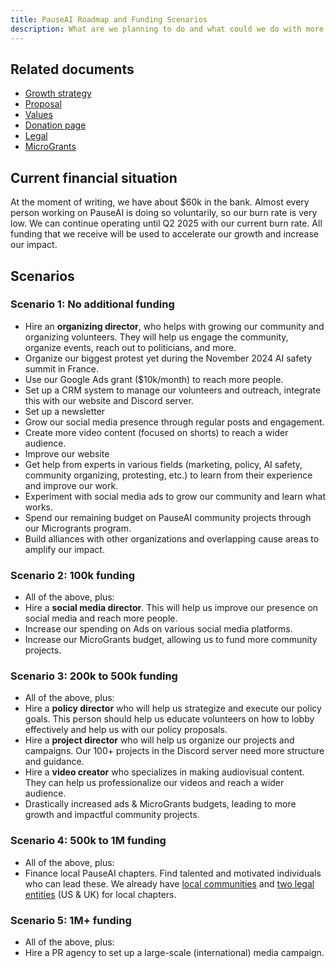 ```yaml
---
title: PauseAI Roadmap and Funding Scenarios
description: What are we planning to do and what could we do with more funding?
---
```


## Related documents

- [Growth strategy](/growth-strategy)
- [Proposal](/proposal)
- [Values](/values)
- [Donation page](/donate)
- [Legal](/legal)
- [MicroGrants](/microgrants)

## Current financial situation

At the moment of writing, we have about $60k in the bank.
Almost every person working on PauseAI is doing so voluntarily, so our burn rate is very low.
We can continue operating until Q2 2025 with our current burn rate.
All funding that we receive will be used to accelerate our growth and increase our impact.

## Scenarios

### Scenario 1: No additional funding

- Hire an **organizing director**, who helps with growing our community and organizing volunteers. They will help us engage the community, organize events, reach out to politicians, and more.
- Organize our biggest protest yet during the November 2024 AI safety summit in France.
- Use our Google Ads grant ($10k/month) to reach more people.
- Set up a CRM system to manage our volunteers and outreach, integrate this with our website and Discord server.
- Set up a newsletter
- Grow our social media presence through regular posts and engagement.
- Create more video content (focused on shorts) to reach a wider audience.
- Improve our website
- Get help from experts in various fields (marketing, policy, AI safety, community organizing, protesting, etc.) to learn from their experience and improve our work.
- Experiment with social media ads to grow our community and learn what works.
- Spend our remaining budget on PauseAI community projects through our Microgrants program.
- Build alliances with other organizations and overlapping cause areas to amplify our impact.

### Scenario 2: 100k funding

- All of the above, plus:
- Hire a **social media director**. This will help us improve our presence on social media and reach more people.
- Increase our spending on Ads on various social media platforms.
- Increase our MicroGrants budget, allowing us to fund more community projects.

### Scenario 3: 200k to 500k funding

- All of the above, plus:
- Hire a **policy director** who will help us strategize and execute our policy goals. This person should help us educate volunteers on how to lobby effectively and help us with our policy proposals.
- Hire a **project director** who will help us organize our projects and campaigns. Our 100+ projects in the Discord server need more structure and guidance.
- Hire a **video creator** who specializes in making audiovisual content. They can help us professionalize our videos and reach a wider audience.
- Drastically increased ads & MicroGrants budgets, leading to more growth and impactful community projects.

### Scenario 4: 500k to 1M funding

- All of the above, plus:
- Finance local PauseAI chapters. Find talented and motivated individuals who can lead these. We already have [local communities](/communities) and [two legal entities](/legal) (US & UK) for local chapters.

### Scenario 5: 1M+ funding

- All of the above, plus:
- Hire a PR agency to set up a large-scale (international) media campaign.
